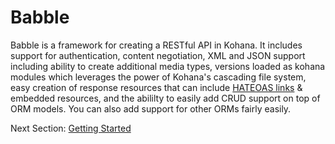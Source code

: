 # Babble

Babble is a framework for creating a RESTful API in Kohana. It includes
support for authentication, content negotiation, XML and JSON support
including ability to create additional media types, versions loaded as kohana
modules which leverages the power of Kohana's cascading file system, easy
creation of response resources that can include [HATEOAS
links](http://en.wikipedia.org/wiki/HATEOAS) & embedded resources, and the
abililty to easily add CRUD support on top of ORM models. You can also add
support for other ORMs fairly easily.

Next Section: [Getting Started](gettingstarted)
